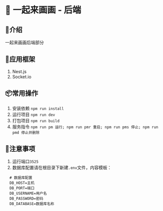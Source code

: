 # 🎨 一起来画画 - 后端

## 📖介绍
一起来画画后端部分

## 🔨应用框架
1. Nest.js
2. Socket.io

## 📦常用操作
1. 安装依赖 `npm run install`
2. 运行项目 `npm run dev`
3. 打包项目 `npm run build`
4. 服务指令 `
  npm run pm 运行;
  npm run pmr 重启;
  npm run pms 停止;
  npm run pmd 停止并删除
`

## 🧨注意事项
1. 运行端口`3525`
2. 数据库配置请在根目录下新建`.env`文件，内容模板：
```
  # 数据库配置
  DB_HOST=主机
  DB_PORT=端口
  DB_USERNAME=用户名
  DB_PASSWORD=密码
  DB_DATABASE=数据库名称
```